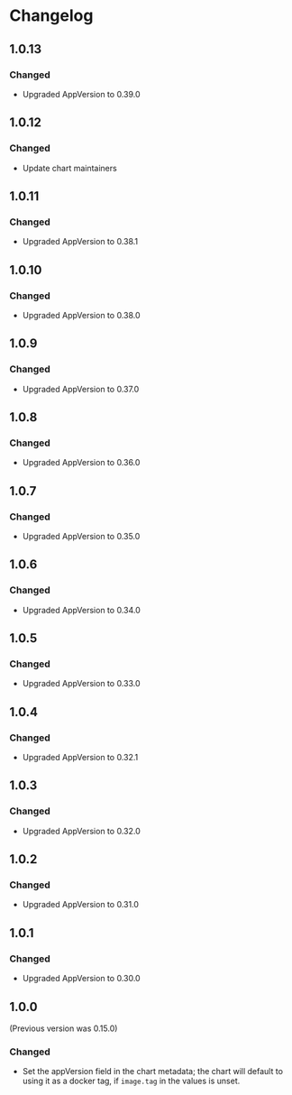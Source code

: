 # Changelog

## 1.0.13

### Changed

-   Upgraded AppVersion to 0.39.0

## 1.0.12

### Changed

-   Update chart maintainers

## 1.0.11

### Changed

-   Upgraded AppVersion to 0.38.1

## 1.0.10

### Changed

-   Upgraded AppVersion to 0.38.0

## 1.0.9

### Changed

-   Upgraded AppVersion to 0.37.0

## 1.0.8

### Changed

-   Upgraded AppVersion to 0.36.0

## 1.0.7

### Changed

-   Upgraded AppVersion to 0.35.0

## 1.0.6

### Changed

-   Upgraded AppVersion to 0.34.0

## 1.0.5

### Changed

-   Upgraded AppVersion to 0.33.0

## 1.0.4

### Changed

-   Upgraded AppVersion to 0.32.1

## 1.0.3

### Changed

-   Upgraded AppVersion to 0.32.0

## 1.0.2

### Changed

-   Upgraded AppVersion to 0.31.0

## 1.0.1

### Changed

-   Upgraded AppVersion to 0.30.0

## 1.0.0

(Previous version was 0.15.0)

### Changed

-   Set the appVersion field in the chart metadata; the chart will default to using it as a docker tag, if `image.tag` in the values is unset.
